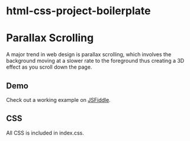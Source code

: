 # html-css-project-boilerplate

# Parallax Scrolling
A major trend in web design is parallax scrolling, which involves the background moving at a slower rate to the foreground thus creating a 3D effect as you scroll down the page. 



## Demo

Check out a working example on [JSFiddle](https://irbaaz49.github.io/Text-area-HTML-Layout-Header-Nav-Section-Aside-Footer---Post-Class---HTML---71ngj9ekild9/).



## CSS

All CSS is included in index.css.

